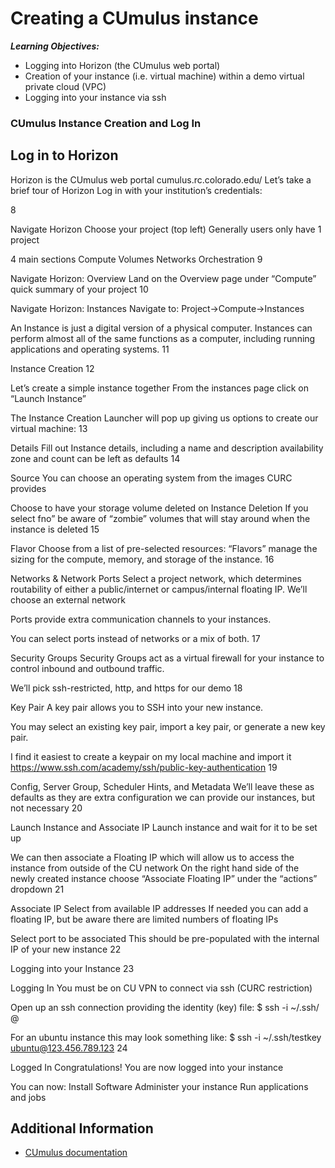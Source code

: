 # Creating a CUmulus instance



___Learning Objectives:___

* Logging into Horizon (the CUmulus web portal)
* Creation of your instance (i.e. virtual machine) within a demo virtual private cloud (VPC)
* Logging into your instance via ssh 

### CUmulus Instance Creation and Log In



## Log in to Horizon 
Horizon is the CUmulus web portal 
cumulus.rc.colorado.edu/
Let’s take a brief tour of Horizon
Log in with your institution’s credentials:

8

Navigate Horizon 
Choose your project (top left)
Generally users only have 1 project

4 main sections
Compute
Volumes
Networks
Orchestration
9

Navigate Horizon: Overview 
Land on the Overview page under “Compute”
quick summary of your project
10

Navigate Horizon: Instances 
Navigate to:
 Project->Compute->Instances

An Instance is just a digital version of a physical computer.
Instances can perform almost all of the same functions as a computer, including running applications and operating systems.
11

Instance Creation
12

Let’s create a simple instance together
From the instances page click on “Launch Instance”
 
The Instance Creation Launcher will pop up giving us options to create our virtual machine:
13

Details
Fill out Instance details, including a name and description
availability zone and count can be left as defaults
14

Source
You can choose an operating system from the images CURC provides

Choose to have your storage volume deleted on Instance Deletion
If you select fno” be aware of “zombie” volumes that will stay around when the instance is deleted
15

Flavor
Choose from a list of pre-selected resources:
“Flavors” manage the sizing for the compute, memory, and storage of the instance.
16

Networks & Network Ports
Select a project network, which determines routability of either a public/internet or campus/internal floating IP.
We’ll choose an external network

Ports provide extra communication channels to your instances. 

You can select ports instead of networks or a mix of both.
17

Security Groups
Security Groups act as a virtual firewall for your instance to control inbound and outbound traffic.

We’ll pick ssh-restricted, http, and https for our demo
18

Key Pair
A key pair allows you to SSH into your new instance.

You may select an existing key pair, import a key pair, or generate a new key pair.

I find it easiest to create a keypair on my local machine and import it
https://www.ssh.com/academy/ssh/public-key-authentication 
19

Config, Server Group, Scheduler Hints, and Metadata
We’ll leave these as defaults as they are extra configuration we can provide our instances, but not necessary 
20

Launch Instance and Associate IP
Launch instance and wait for it to be set up

We can then associate a Floating IP which will allow us to access the instance from outside of the CU network
On the right hand side of the newly created instance choose “Associate Floating IP” under the “actions” dropdown
21

Associate IP
Select from available IP addresses
If needed you can add a floating IP, but be aware there are limited numbers of floating IPs

Select port to be associated
This should be pre-populated with the internal IP of your new instance
22

Logging into your Instance
23

Logging In
You must be on CU VPN to connect via ssh (CURC restriction)

Open up an ssh connection providing the identity (key) file:
$ ssh -i ~/.ssh/<private key> <hostname>@<external floating IP>

For an ubuntu instance this may look something like:
$ ssh -i ~/.ssh/testkey ubuntu@123.456.789.123
24

Logged In
Congratulations! You are now logged into your instance

You can now:
Install Software
Administer your instance
Run applications and jobs
  
## Additional Information
  * [CUmulus documentation](https://curc.readthedocs.io/en/latest/hybrid-cloud/cumulus.html)
